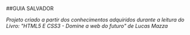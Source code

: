 ##GUIA SALVADOR

*Projeto criado a partir dos conhecimentos adquiridos durante a leitura do Livro: "HTML5 E CSS3 - Domine a web do futuro" de Lucas Mazza*

